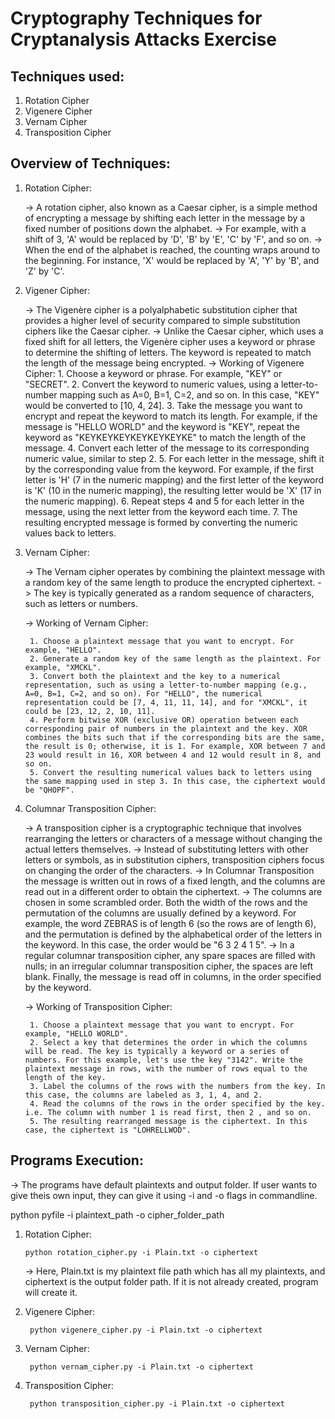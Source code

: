 # Cryptography Techniques for Cryptanalysis Attacks Exercise

## Techniques used:

1. Rotation Cipher
2. Vigenere Cipher
3. Vernam Cipher
4. Transposition Cipher


## Overview of Techniques:

1. Rotation Cipher:

    -> A rotation cipher, also known as a Caesar cipher, is a simple method of encrypting a message by shifting each letter in the message by a fixed number of positions down the alphabet. 
    -> For example, with a shift of 3, 'A' would be replaced by 'D', 'B' by 'E', 'C' by 'F', and so on. -> When the end of the alphabet is reached, the counting wraps around to the beginning. For instance, 'X' would be replaced by 'A', 'Y' by 'B', and 'Z' by 'C'.

2. Vigener Cipher:

    -> The Vigenère cipher is a polyalphabetic substitution cipher that provides a higher level of security compared to simple substitution ciphers like the Caesar cipher.
    -> Unlike the Caesar cipher, which uses a fixed shift for all letters, the Vigenère cipher uses a keyword or phrase to determine the shifting of letters. The keyword is repeated to match the length of the message being encrypted.
    -> Working of Vigenere Cipher:
        1. Choose a keyword or phrase. For example, "KEY" or "SECRET".
        2. Convert the keyword to numeric values, using a letter-to-number mapping such as A=0, B=1, C=2, and so on. In this case, "KEY" would be converted to [10, 4, 24].
        3. Take the message you want to encrypt and repeat the keyword to match its length. For example, if the message is "HELLO WORLD" and the keyword is "KEY", repeat the keyword as "KEYKEYKEYKEYKEYKEYKE" to match the length of the message.
        4. Convert each letter of the message to its corresponding numeric value, similar to step 2.
        5. For each letter in the message, shift it by the corresponding value from the keyword. For example, if the first letter is 'H' (7 in the numeric mapping) and the first letter of the keyword is 'K' (10 in the numeric mapping), the resulting letter would be 'X' (17 in the numeric mapping).
        6. Repeat steps 4 and 5 for each letter in the message, using the next letter from the keyword each time.
        7. The resulting encrypted message is formed by converting the numeric values back to letters.


3. Vernam Cipher:

    -> The Vernam cipher operates by combining the plaintext message with a random key of the same length to produce the encrypted ciphertext. 
    -> The key is typically generated as a random sequence of characters, such as letters or numbers.

    -> Working of Vernam Cipher:

        1. Choose a plaintext message that you want to encrypt. For example, "HELLO".
        2. Generate a random key of the same length as the plaintext. For example, "XMCKL".
        3. Convert both the plaintext and the key to a numerical representation, such as using a letter-to-number mapping (e.g., A=0, B=1, C=2, and so on). For "HELLO", the numerical representation could be [7, 4, 11, 11, 14], and for "XMCKL", it could be [23, 12, 2, 10, 11].
        4. Perform bitwise XOR (exclusive OR) operation between each corresponding pair of numbers in the plaintext and the key. XOR combines the bits such that if the corresponding bits are the same, the result is 0; otherwise, it is 1. For example, XOR between 7 and 23 would result in 16, XOR between 4 and 12 would result in 8, and so on.
        5. Convert the resulting numerical values back to letters using the same mapping used in step 3. In this case, the ciphertext would be "QHOPF". 

4. Columnar Transposition Cipher:

    -> A transposition cipher is a cryptographic technique that involves rearranging the letters or characters of a message without changing the actual letters themselves. 
    -> Instead of substituting letters with other letters or symbols, as in substitution ciphers, transposition ciphers focus on changing the order of the characters. 
    -> In Columnar Transposition the message is written out in rows of a fixed length, and the columns are read out in a different order to obtain the ciphertext. 
    -> The columns are chosen in some scrambled order. Both the width of the rows and the permutation of the columns are usually defined by a keyword. For example, the word ZEBRAS is of length 6 (so the rows are of length 6), and the permutation is defined by the alphabetical order of the letters in the keyword. In this case, the order would be "6 3 2 4 1 5". 
    -> In a regular columnar transposition cipher, any spare spaces are filled with nulls; in an irregular columnar transposition cipher, the spaces are left blank. Finally, the message is read off in columns, in the order specified by the keyword. 

    -> Working of Transposition Cipher:

        1. Choose a plaintext message that you want to encrypt. For example, "HELLO WORLD".
        2. Select a key that determines the order in which the columns will be read. The key is typically a keyword or a series of numbers. For this example, let's use the key "3142". Write the plaintext message in rows, with the number of rows equal to the length of the key. 
        3. Label the columns of the rows with the numbers from the key. In this case, the columns are labeled as 3, 1, 4, and 2.
        4. Read the columns of the rows in the order specified by the key. i.e. The column with number 1 is read first, then 2 , and so on.
        5. The resulting rearranged message is the ciphertext. In this case, the ciphertext is "LOHRELLWOD".
    

## Programs Execution:

-> The programs have default plaintexts and output folder. If user wants to give theis own input,
they can give it using -i and -o flags in commandline. 

python pyfile -i plaintext_path -o cipher_folder_path

1. Rotation Cipher:

       python rotation_cipher.py -i Plain.txt -o ciphertext
    
    -> Here, Plain.txt is my plaintext file path which has all my plaintexts, and ciphertext is the output folder path. If it is not already created, program will create it.

2. Vigenere Cipher:

        python vigenere_cipher.py -i Plain.txt -o ciphertext


3. Vernam Cipher:

        python vernam_cipher.py -i Plain.txt -o ciphertext
    
4. Transposition Cipher:

        python transposition_cipher.py -i Plain.txt -o ciphertext






    



